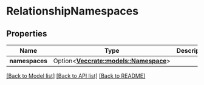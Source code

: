 # RelationshipNamespaces

## Properties

Name | Type | Description | Notes
------------ | ------------- | ------------- | -------------
**namespaces** | Option<[**Vec<crate::models::Namespace>**](namespace.md)> |  | [optional]

[[Back to Model list]](../README.md#documentation-for-models) [[Back to API list]](../README.md#documentation-for-api-endpoints) [[Back to README]](../README.md)


